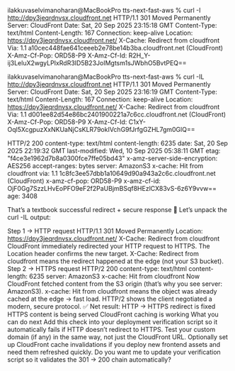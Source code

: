 ilakkuvaselvimanoharan@MacBookPro tts-next-fast-aws % curl -I http://dpy3jeqrdnvsx.cloudfront.net
HTTP/1.1 301 Moved Permanently
Server: CloudFront
Date: Sat, 20 Sep 2025 23:15:18 GMT
Content-Type: text/html
Content-Length: 167
Connection: keep-alive
Location: https://dpy3jeqrdnvsx.cloudfront.net/
X-Cache: Redirect from cloudfront
Via: 1.1 a10cec448fae641ceeeb2e78be14b3ba.cloudfront.net (CloudFront)
X-Amz-Cf-Pop: ORD58-P9
X-Amz-Cf-Id: R2H_Y-ij3LeluX2wgyLPIxRdR3ID5B23JoIMgtsm1sJWbhO5BvtPEQ==

ilakkuvaselvimanoharan@MacBookPro tts-next-fast-aws % curl -IL http://dpy3jeqrdnvsx.cloudfront.net
HTTP/1.1 301 Moved Permanently
Server: CloudFront
Date: Sat, 20 Sep 2025 23:16:19 GMT
Content-Type: text/html
Content-Length: 167
Connection: keep-alive
Location: https://dpy3jeqrdnvsx.cloudfront.net/
X-Cache: Redirect from cloudfront
Via: 1.1 d001ee82d54e86bc2401900221a7c6cc.cloudfront.net (CloudFront)
X-Amz-Cf-Pop: ORD58-P9
X-Amz-Cf-Id: C1xY-Oql5XcgpuzXxNKUaNjCsKLR79okIVchG9fJrfgGZHL7gm0GlQ==

HTTP/2 200 
content-type: text/html
content-length: 6235
date: Sat, 20 Sep 2025 22:19:32 GMT
last-modified: Wed, 10 Sep 2025 05:38:11 GMT
etag: "f4ce3e1962d7b8a0300fce7ffe05bd43"
x-amz-server-side-encryption: AES256
accept-ranges: bytes
server: AmazonS3
x-cache: Hit from cloudfront
via: 1.1 1c8fc3ee57dbb1a10649d90a943a2c6c.cloudfront.net (CloudFront)
x-amz-cf-pop: ORD58-P9
x-amz-cf-id: OjF0Gg7SzzLHvEoPFO9eF2f2PaUBjmBSqf8HEzlCX83vS-6z6Y9vvw==
age: 3408

That’s a textbook successful redirect + secure response 🎉
Let’s unpack the curl -IL output:

Step 1 → HTTP request
HTTP/1.1 301 Moved Permanently
Location: https://dpy3jeqrdnvsx.cloudfront.net/
X-Cache: Redirect from cloudfront
CloudFront immediately redirected your HTTP request to HTTPS.
The Location header confirms the new target.
X-Cache: Redirect from cloudfront means the redirect happened at the edge (not your S3 bucket).
Step 2 → HTTPS request
HTTP/2 200
content-type: text/html
content-length: 6235
server: AmazonS3
x-cache: Hit from cloudfront
Now CloudFront fetched content from the S3 origin (that’s why you see server: AmazonS3).
x-cache: Hit from cloudfront means the object was already cached at the edge → fast load.
HTTP/2 shows the client negotiated a modern, secure protocol.
✅ Net result:
HTTP → HTTPS redirect is fixed
HTTPS content is being served
CloudFront caching is working
What you can do next
Add this check into your deployment verification script so it automatically fails if HTTP doesn’t redirect to HTTPS.
Test your custom domain (if any) in the same way, not just the CloudFront URL.
Optionally set up CloudFront cache invalidations if you deploy new frontend assets and need them refreshed quickly.
Do you want me to update your verification script so it validates the 301 → 200 chain automatically?